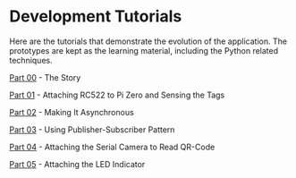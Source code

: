 Development Tutorials
=====================

Here are the tutorials that demonstrate the evolution of the application.
The prototypes are kept as the learning material, including the Python related techniques.

[Part 00](tutorials/Story.md) - The Story

[Part 01](tutorials/AttachingRC522toPiZero.md) - Attaching RC522 to Pi Zero and Sensing the Tags

[Part 02](tutorials/MakingItAsynchronous.md) - Making It Asynchronous

[Part 03](tutorials/UsingPubSubPattern.md) - Using Publisher-Subscriber Pattern

[Part 04](tutorials/AttachingSerialCamera.md) - Attaching the Serial Camera to Read QR-Code

[Part 05](tutorials/AttachingLEDIndicator.md) - Attaching the LED Indicator

